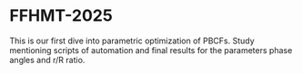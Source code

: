 # FFHMT-2025
This is our first dive into parametric optimization of PBCFs. Study mentioning scripts of automation and final results for the parameters phase angles and r/R ratio.

